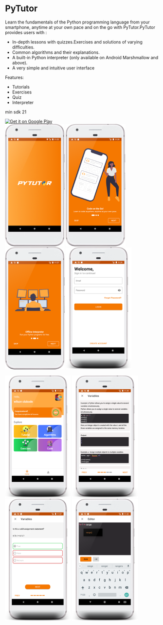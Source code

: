 # **PyTutor**
Learn the fundamentals of the Python programming language from your smartphone, anytime at your own pace and on the go with PyTutor.PyTutor provides users with :

* In-depth lessons with quizzes.Exercises and solutions of varying difficulties.
* Common algorithms and their explanations.
* A built-in Python interpreter (only available on Android Marshmallow and above).
* A very simple and intuitive user interface

Features:
- Tutorials
- Exercises
- Quiz
- Interpreter

min sdk 21


<div>
<a href='https://play.google.com/store/apps/details?id=com.olabode.wilson.pytutor&hl=en&gl=US&pcampaignid=pcampaignidMKT-Other-global-all-co-prtnr-py-PartBadge-Mar2515-1'><img width="200"  alt='Get it on Google Play' src='https://play.google.com/intl/en_us/badges/static/images/badges/en_badge_web_generic.png'/></a>

</div>


<div class="row">
<img src="arts/pytutor_splash.png" height="400" alt="screenshot"/>

<img src="arts/pytutor_onboard1.png" height="400" alt="screenshot"/>
<img src="arts/pytutor_onboard2.png" height="400" alt="screenshot"/>

<img src="arts/pytutor_login.png" height="400" alt="screenshot"/>

</div>

<br/>


<div class="row">
<img src="arts/pytutor_home.png" height="400" alt="screenshot"/>
<img src="arts/pytutor_variables.png" height="400" alt="screenshot"/>
<img src="arts/pytutor_question.png" height="400" alt="screenshot"/>
<img src="arts/pytutor_code.png" height="400" alt="screenshot"/>
</div>
